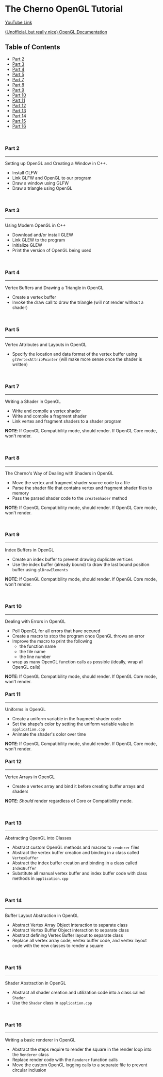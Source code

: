 # The Cherno OpenGL Tutorial

[YouTube Link](https://www.youtube.com/playlist?list=PLlrATfBNZ98foTJPJ_Ev03o2oq3-GGOS2)

[(Unofficial, but really nice) OpenGL Documentation](https://docs.gl)

## Table of Contents
- [Part 2](#part-2)
- [Part 3](#part-3)
- [Part 4](#part-4)
- [Part 5](#part-5)
- [Part 7](#part-7)
- [Part 8](#part-8)
- [Part 9](#part-9)
- [Part 10](#part-10)
- [Part 11](#part-11)
- [Part 12](#part-12)
- [Part 13](#part-13)
- [Part 14](#part-14)
- [Part 15](#part-15)
- [Part 16](#part-16)

<br>

### Part 2
----------
Setting up OpenGL and Creating a Window in C++.

+ Install GLFW
+ Link GLFW and OpenGL to our program
+ Draw a window using GLFW
+ Draw a triangle using OpenGL

<br>

### Part 3
----------
Using Modern OpenGL in C++

+ Download and/or install GLEW
+ Link GLEW to the program
+ Initialize GLEW
+ Print the version of OpenGL being used

<br>

### Part 4
----------
Vertex Buffers and Drawing a Triangle in OpenGL

+ Create a vertex buffer
+ Invoke the draw call to draw the triangle (will not render without a shader)

<br>

### Part 5
----------
Vertex Attributes and Layouts in OpenGL

+ Specify the location and data format of the vertex buffer using `glVertexAttribPointer` (will make more sense once the shader is written)

<br>

### Part 7
----------
Writing a Shader in OpenGL

+ Write and compile a vertex shader
+ Write and compile a fragment shader
+ Link vertex and fragment shaders to a shader program

**NOTE**: If OpenGL Compatibility mode, should render. If OpenGL Core mode, won't render.

<br>

### Part 8
----------
The Cherno's Way of Dealing with Shaders in OpenGL

+ Move the vertex and fragment shader source code to a file
+ Parse the shader file that contains vertex and fragment shader files to memory
+ Pass the parsed shader code to the `createShader` method

**NOTE**: If OpenGL Compatibility mode, should render. If OpenGL Core mode, won't render.

<br>

### Part 9
----------
Index Buffers in OpenGL

+ Create an index buffer to prevent drawing duplicate vertices
+ Use the index buffer (already bound) to draw the last bound position buffer using `glDrawElements`

**NOTE**: If OpenGL Compatibility mode, should render. If OpenGL Core mode, won't render.

<br>

### Part 10
-----------
Dealing with Errors in OpenGL

+ Poll OpenGL for all errors that have occured
+ Create a macro to stop the program once OpenGL throws an error
+ Improve the macro to print the following
  - the function name
  - the file name
  - the line number
+ wrap as many OpenGL function calls as possible (ideally, wrap all OpenGL calls)

**NOTE**: If OpenGL Compatibility mode, should render. If OpenGL Core mode, won't render.

### Part 11
-----------
Uniforms in OpenGL

+ Create a uniform variable in the fragment shader code
+ Set the shape's color by setting the uniform variable value in `application.cpp`
+ Animate the shader's color over time

**NOTE**: If OpenGL Compatibility mode, should render. If OpenGL Core mode, won't render.

### Part 12
-----------
Vertex Arrays in OpenGL

+ Create a vertex array and bind it before creating buffer arrays and shaders

**NOTE**: _Should_ render regardless of Core or Compatibility mode.

<br>

### Part 13
-----------
Abstracting OpenGL into Classes

+ Abstract custom OpenGL methods and macros to `renderer` files
+ Abstract the vertex buffer creation and binding in a class called `VertexBuffer`
+ Abstract the index buffer creation and binding in a class called `IndexBuffer`
+ Substitute all manual vertex buffer and index buffer code with class methods in `application.cpp`

<br>

### Part 14
-----------
Buffer Layout Abstraction in OpenGL

+ Abstract Vertex Array Object interaction to separate class
+ Abstract Vertex Buffer Object interaction to separate class
+ Abstract defining Vertex Buffer layout to separate class
+ Replace all vertex array code, vertex buffer code, and vertex layout code with the new classes to render a square

<br>

### Part 15
-----------
Shader Abstraction in OpenGL

+ Abstract all shader creation and utilization code into a class called `Shader`.
+ Use the `Shader` class in `application.cpp`

<br>

### Part 16
-----------
Writing a basic renderer in OpenGL

+ Abstract the steps require to render the square in the render loop into the `Renderer` class
+ Replace render code with the `Renderer` function calls
+ Move the custom OpenGL logging calls to a separate file to prevent circular inclusion
